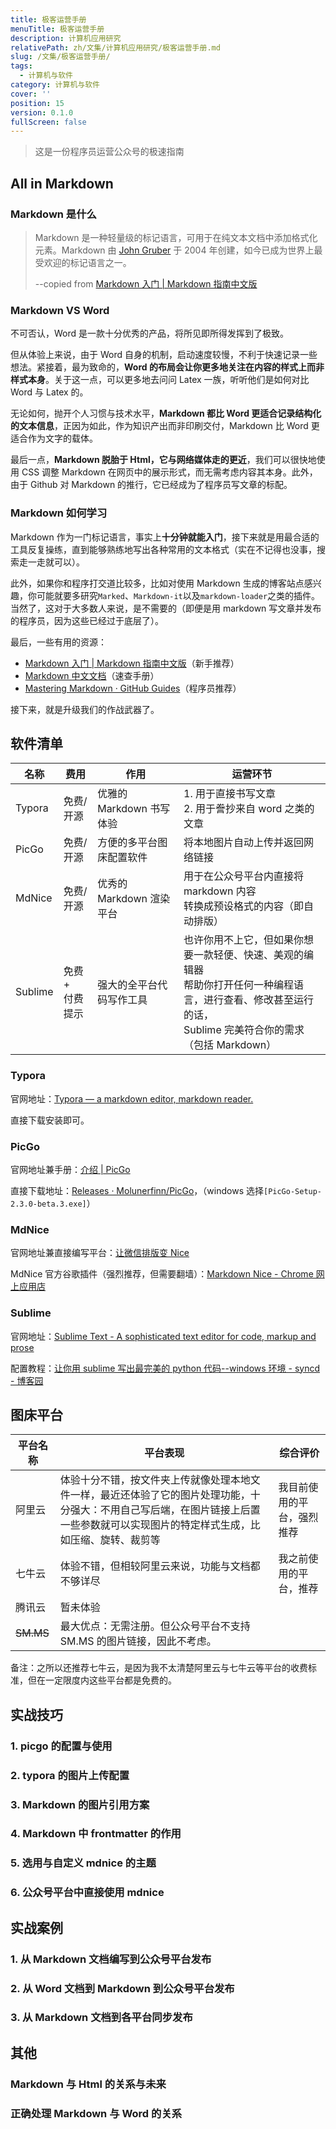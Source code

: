```yaml
---
title: 极客运营手册
menuTitle: 极客运营手册
description: 计算机应用研究
relativePath: zh/文集/计算机应用研究/极客运营手册.md
slug: /文集/极客运营手册/
tags:
  - 计算机与软件
category: 计算机与软件
cover: ''
position: 15
version: 0.1.0
fullScreen: false
---
```


> 这是一份程序员运营公众号的极速指南

## All in Markdown

### Markdown 是什么

> Markdown 是一种轻量级的标记语言，可用于在纯文本文档中添加格式化元素。Markdown 由 [John Gruber](https://daringfireball.net/projects/markdown/) 于 2004 年创建，如今已成为世界上最受欢迎的标记语言之一。
>
> --copied from [Markdown 入门 | Markdown 指南中文版](https://www.markdown.xyz/getting-started/)

### Markdown VS Word

不可否认，Word 是一款十分优秀的产品，将所见即所得发挥到了极致。

但从体验上来说，由于 Word 自身的机制，启动速度较慢，不利于快速记录一些想法。紧接着，最为致命的，**Word 的布局会让你更多地关注在内容的样式上而非样式本身**。关于这一点，可以更多地去问问 Latex 一族，听听他们是如何对比 Word 与 Latex 的。

无论如何，抛开个人习惯与技术水平，**Markdown 都比 Word 更适合记录结构化的文本信息**，正因为如此，作为知识产出而非印刷交付，Markdown 比 Word 更适合作为文字的载体。

最后一点，**Markdown 脱胎于 Html，它与网络媒体走的更近**，我们可以很快地使用 CSS 调整 Markdown 在网页中的展示形式，而无需考虑内容其本身。此外，由于 Github 对 Markdown 的推行，它已经成为了程序员写文章的标配。

### Markdown 如何学习

Markdown 作为一门标记语言，事实上**十分钟就能入门**，接下来就是用最合适的工具反复操练，直到能够熟练地写出各种常用的文本格式（实在不记得也没事，搜索走一走就可以）。

此外，如果你和程序打交道比较多，比如对使用 Markdown 生成的博客站点感兴趣，你可能就要多研究`Marked`、`Markdown-it`以及`markdown-loader`之类的插件。当然了，这对于大多数人来说，是不需要的（即便是用 markdown 写文章并发布的程序员，因为这些已经过于底层了）。

最后，一些有用的资源：

- [Markdown 入门 | Markdown 指南中文版](https://www.markdown.xyz/getting-started/)（新手推荐）
- [Markdown 中文文档](https://markdown-zh.readthedocs.io/en/latest/)（速查手册）
- [Mastering Markdown · GitHub Guides](https://guides.github.com/features/mastering-markdown/)（程序员推荐）

接下来，就是升级我们的作战武器了。

## 软件清单

| 名称 | 费用 | 作用 | 运营环节 |
| --- | --- | --- | --- |
| Typora | 免费/开源 | 优雅的 Markdown 书写体验 | 1. 用于直接书写文章<br />2. 用于誊抄来自 word 之类的文章 |
| PicGo | 免费/开源 | 方便的多平台图床配置软件 | 将本地图片自动上传并返回网络链接 |
| MdNice | 免费/开源 | 优秀的 Markdown 渲染平台 | 用于在公众号平台内直接将 markdown 内容<br />转换成预设格式的内容（即自动排版） |
| Sublime | 免费+<br />付费提示 | 强大的全平台代码写作工具 | 也许你用不上它，但如果你想要一款轻便、快速、美观的编辑器<br />帮助你打开任何一种编程语言，进行查看、修改甚至运行的话，<br />Sublime 完美符合你的需求（包括 Markdown） |

### Typora

官网地址：[Typora — a markdown editor, markdown reader.](https://typora.io/)

直接下载安装即可。

### PicGo

官网地址兼手册：[介绍 | PicGo](https://picgo.github.io/PicGo-Doc/zh/guide/#%E5%BA%94%E7%94%A8%E6%A6%82%E8%BF%B0)

直接下载地址：[Releases · Molunerfinn/PicGo](https://github.com/Molunerfinn/PicGo/releases)，（windows 选择`[PicGo-Setup-2.3.0-beta.3.exe]`）

### MdNice

官网地址兼直接编写平台：[让微信排版变 Nice](https://www.mdnice.com/)

MdNice 官方谷歌插件（强烈推荐，但需要翻墙）：[Markdown Nice - Chrome 网上应用店](https://chrome.google.com/webstore/detail/markdown-nice/blndbjkicjhcbpldeamfbdoeekcbampi?utm_source=chrome-ntp-icon)

### Sublime

官网地址：[Sublime Text - A sophisticated text editor for code, markup and prose](https://www.sublimetext.com/)

配置教程：[让你用 sublime 写出最完美的 python 代码--windows 环境 - syncd - 博客园](https://www.cnblogs.com/zhaof/p/8126306.html)

## 图床平台

| 平台名称 | 平台表现 | 综合评价 |
| --- | --- | --- |
| 阿里云 | 体验十分不错，按文件夹上传就像处理本地文件一样，最近还体验了它的图片处理功能，十分强大：不用自己写后端，在图片链接上后置一些参数就可以实现图片的特定样式生成，比如压缩、旋转、裁剪等 | 我目前使用的平台，强烈推荐 |
| 七牛云 | 体验不错，但相较阿里云来说，功能与文档都不够详尽 | 我之前使用的平台，推荐 |
| 腾讯云 | 暂未体验 |  |
| ~~SM.MS~~ | 最大优点：无需注册。但公众号平台不支持 SM.MS 的图片链接，因此不考虑。 |  |

备注：之所以还推荐七牛云，是因为我不太清楚阿里云与七牛云等平台的收费标准，但在一定限度内这些平台都是免费的。

## 实战技巧

### 1. picgo 的配置与使用

### 2. typora 的图片上传配置

### 3. Markdown 的图片引用方案

### 4. Markdown 中 frontmatter 的作用

### 5. 选用与自定义 mdnice 的主题

### 6. 公众号平台中直接使用 mdnice

## 实战案例

### 1. 从 Markdown 文档编写到公众号平台发布

### 2. 从 Word 文档到 Markdown 到公众号平台发布

### 3. 从 Markdown 文档到各平台同步发布

## 其他

### Markdown 与 Html 的关系与未来

### 正确处理 Markdown 与 Word 的关系
